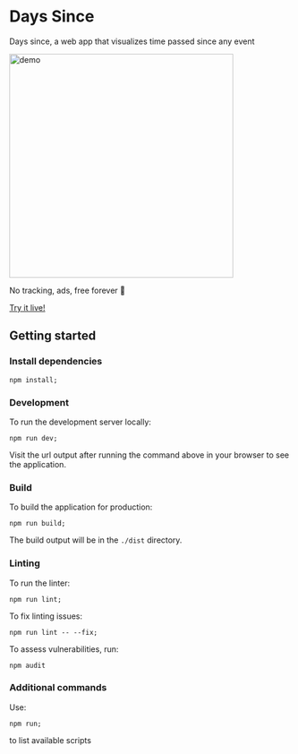 # Days Since

Days since, a web app that visualizes time passed since any event

<img src="./readme-graphics/demo2.gif" alt="demo" width="400px">

No tracking, ads, free forever 🚀

[Try it live!](https://days-since.dev)

## Getting started

### Install dependencies

```
npm install;
```

### Development

To run the development server locally:

```
npm run dev;
```

Visit the url output after running the command above in your browser to see the application.

### Build

To build the application for production:

```
npm run build;
```

The build output will be in the `./dist` directory.

### Linting

To run the linter:

```
npm run lint;
```

To fix linting issues:

```
npm run lint -- --fix;
```

To assess vulnerabilities, run:

```
npm audit
```

### Additional commands

Use:

```
npm run;
```

to list available scripts
